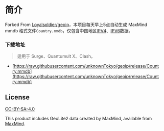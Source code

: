 # 简介

Forked From [Loyalsoldier/geoip](https://github.com/Loyalsoldier/geoip)，本项目每天早上5点自动生成 MaxMind mmdb 格式文件`Country.mmdb`，仅包含中国地区[IPV4](https://github.com/17mon/china_ip_list/blob/master/china_ip_list.txt)、[IPV6](https://github.com/gaoyifan/china-operator-ip/blob/ip-lists/china6.txt)数据。

### 下载地址

> 适用于 Surge、Quantumult X、Clash。

- [https://raw.githubusercontent.com/unknownTokyo/geoip/release/Country.mmdb](https://raw.githubusercontent.com/unknownTokyo/geoip/release/Country.mmdb)

## License

[CC-BY-SA-4.0](https://creativecommons.org/licenses/by-sa/4.0/)

This product includes GeoLite2 data created by MaxMind, available from [MaxMind](http://www.maxmind.com).
